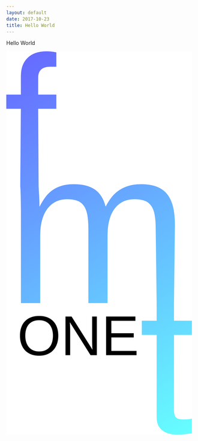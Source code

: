 ```yaml
---
layout: default
date: 2017-10-23
title: Hello World
---
```


Hello World

![Logo](/assets/img/logo.svg)

